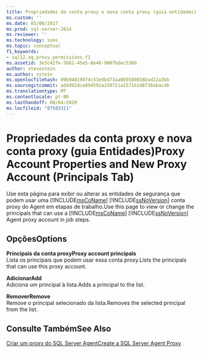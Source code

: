 ```yaml
---
title: Propriedades da conta proxy e nova conta proxy (guia entidades) | Microsoft Docs
ms.custom: ''
ms.date: 03/06/2017
ms.prod: sql-server-2014
ms.reviewer: ''
ms.technology: ssms
ms.topic: conceptual
f1_keywords:
- sql12.ag.proxy.permissions.f1
ms.assetid: 3e3c42fe-5b61-45e5-8e46-9807bdec5389
author: stevestein
ms.author: sstein
ms.openlocfilehash: 09b94819974c53e9bd73aa085580018bad22a3bb
ms.sourcegitcommit: ad4d92dce894592a259721a1571b1d8736abacdb
ms.translationtype: MT
ms.contentlocale: pt-BR
ms.lasthandoff: 08/04/2020
ms.locfileid: "87583311"
---
```

# <a name="proxy-account-properties-and-new-proxy-account-principals-tab"></a><span data-ttu-id="83752-102">Propriedades da conta proxy e nova conta proxy (guia Entidades)</span><span class="sxs-lookup"><span data-stu-id="83752-102">Proxy Account Properties and New Proxy Account (Principals Tab)</span></span>
  <span data-ttu-id="83752-103">Use esta página para exibir ou alterar as entidades de segurança que podem usar uma [!INCLUDE[msCoName](../../includes/msconame-md.md)] [!INCLUDE[ssNoVersion](../../includes/ssnoversion-md.md)] conta proxy do Agent em etapas de trabalho.</span><span class="sxs-lookup"><span data-stu-id="83752-103">Use this page to view or change the principals that can use a [!INCLUDE[msCoName](../../includes/msconame-md.md)] [!INCLUDE[ssNoVersion](../../includes/ssnoversion-md.md)] Agent proxy account in job steps.</span></span>  
  
## <a name="options"></a><span data-ttu-id="83752-104">Opções</span><span class="sxs-lookup"><span data-stu-id="83752-104">Options</span></span>  
 <span data-ttu-id="83752-105">**Principais da conta proxy**</span><span class="sxs-lookup"><span data-stu-id="83752-105">**Proxy account principals**</span></span>  
 <span data-ttu-id="83752-106">Lista os principais que podem usar essa conta proxy.</span><span class="sxs-lookup"><span data-stu-id="83752-106">Lists the principals that can use this proxy account.</span></span>  
  
 <span data-ttu-id="83752-107">**Adicionar**</span><span class="sxs-lookup"><span data-stu-id="83752-107">**Add**</span></span>  
 <span data-ttu-id="83752-108">Adiciona um principal à lista.</span><span class="sxs-lookup"><span data-stu-id="83752-108">Adds a principal to the list.</span></span>  
  
 <span data-ttu-id="83752-109">**Remover**</span><span class="sxs-lookup"><span data-stu-id="83752-109">**Remove**</span></span>  
 <span data-ttu-id="83752-110">Remove o principal selecionado da lista.</span><span class="sxs-lookup"><span data-stu-id="83752-110">Removes the selected principal from the list.</span></span>  
  
## <a name="see-also"></a><span data-ttu-id="83752-111">Consulte Também</span><span class="sxs-lookup"><span data-stu-id="83752-111">See Also</span></span>  
 [<span data-ttu-id="83752-112">Criar um proxy do SQL Server Agent</span><span class="sxs-lookup"><span data-stu-id="83752-112">Create a SQL Server Agent Proxy</span></span>](create-a-sql-server-agent-proxy.md)  
  
  
